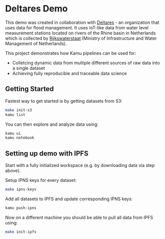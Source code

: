 # Deltares Demo

This demo was created in collaboration with [Deltares](https://www.deltares.nl/en/) - an organization that uses data for flood management. It uses IoT-like data from water level measurement stations located on rivers of the Rhine basin in Netherlands which is collected by [Rijkswaterstaat](https://www.rijkswaterstaat.nl/en) (Ministry of Infrastructure and Water Management of Netherlands).

This project demonstrates how Kamu pipelines can be used for:
- Colletcing dynamic data from multiple different sources of raw data into a single dataset
- Achieving fully reproducible and traceable data science

## Getting Started

Fastest way to get started is by getting datasets from S3:

```sh
make init-s3
kamu list
```

You can then explore and analyze data using:

```sh
kamu ui
kamu notebook
```

## Setting up demo with IPFS

Start with a fully initialized workspace (e.g. by downloading data via step above).

Setup IPNS keys for every dataset:

```sh
make ipns-keys
```

Add all datasets to IPFS and update corresponding IPNS keys:

```sh
kamu push-ipns
```

Now on a different machine you should be able to pull all data from IPFS using:

```sh
make init-ipfs
```
